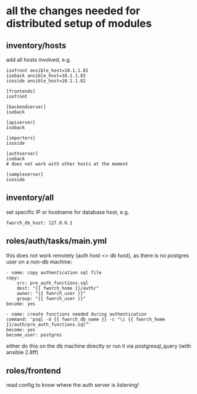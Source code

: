 # all the changes needed for distributed setup of modules

## inventory/hosts

add all hosts involved, e.g.

    isofront ansible_host=10.1.1.81
    isoback ansible_host=10.1.1.83
    isoside ansible_host=10.1.1.82

    [frontends]
    isofront

    [backendserver]
    isoback

    [apiserver]
    isoback

    [importers]
    isoside

    [authserver]
    isoback
    # does not work with other hosts at the moment

    [sampleserver]
    isoside


## inventory/all

set specific IP or hostname for database host, e.g.

    fworch_db_host: 127.0.0.1


## roles/auth/tasks/main.yml

this does not work remotely (auth host <> db host), as there is no postgres user on a non-db machine:

    - name: copy authentication sql file
    copy:
        src: pre_auth_functions.sql
        dest: "{{ fworch_home }}/auth/"
        owner: "{{ fworch_user }}"
        group: "{{ fworch_user }}"
    become: yes

    - name: create functions needed during authentication
    command: 'psql -d {{ fworch_db_name }} -c "\i {{ fworch_home }}/auth/pre_auth_functions.sql"'
    become: yes
    become_user: postgres

either do this on the db machine directly or run it via postgresql_query (with ansible 2.8ff)

## roles/frontend

read config to know where the auth server is listening!
